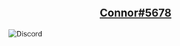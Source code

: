 ## <p align="center"><a href="https://connorsc.com" target="_blank">Connor#5678</a></p>
<img src="https://discord.c99.nl/widget/theme-4/431511164124659742.png" alt="Discord"/>

